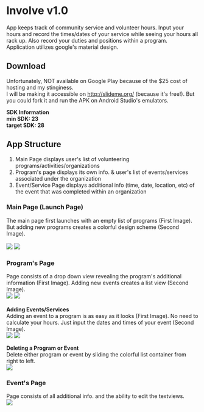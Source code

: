 # Involve v1.0
App keeps track of community service and volunteer hours. Input your hours and record the times/dates of your service while seeing your hours all rack up. Also record your duties and positions within a program.</br>
Application utilizes google's material design.
## Download
Unfortunately, NOT available on Google Play because of the $25 cost of hosting and my stinginess.</br>
I will be making it accessible on http://slideme.org/ (because it's free!).
But you could fork it and run the APK on Android Studio's emulators.</br>

**SDK Information**<br />
**min SDK: 23**</br>
**target SDK: 28**

## App Structure

1. Main Page displays user's list of volunteering programs/activities/organizations
2. Program's page displays its own info. & user's list of events/services associated under the organization
3. Event/Service Page displays additional info (time, date, location, etc) of the event that was completed within an organization

### Main Page (Launch Page)
The main page first launches with an empty list of programs (First Image). But adding new programs creates a colorful design scheme (Second Image). </br></br>
![](launch.png)
![](launchfull.png)

### Program's Page
Page consists of a drop down view revealing the program's additional information (First Image). Adding new events creates a list view (Second Image). <br />
![](programpage.png)
![](programlist.png)
<br /><br/>
**Adding Events/Services**<br />
Adding an event to a program is as easy as it looks (First Image). No need to calculate your hours. Just input the dates and times of your event (Second Image). </br>
![](addevent.png)
![](calculatehrs.png)<br />

**Deleting a Program or Event**<br />
Delete either program or event by sliding the colorful list container from right to left.<br/>
![](delete.gif)

### Event's Page
Page consists of all additional info. and the ability to edit the textviews. </br>
![](eventpage.png)
